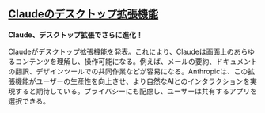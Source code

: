 ## [Claudeのデスクトップ拡張機能](https://gihyo.jp/article/2025/06/claude-desktop-extensions)

**Claude、デスクトップ拡張でさらに進化！**

Claudeがデスクトップ拡張機能を発表。これにより、Claudeは画面上のあらゆるコンテンツを理解し、操作可能になる。例えば、メールの要約、ドキュメントの翻訳、デザインツールでの共同作業などが容易になる。Anthropicは、この拡張機能がユーザーの生産性を向上させ、より自然なAIとのインタラクションを実現すると期待している。プライバシーにも配慮し、ユーザーは共有するアプリを選択できる。
